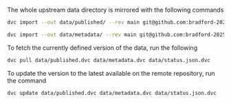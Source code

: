 The whole upstream data directory is mirrored with the following commands

```sh
dvc import --out data/published/ --rev main git@github.com:bradford-2025/open-data-pipelines data/processed/

dvc import --out data/metadata/ --rev main git@github.com:bradford-2025/open-data-pipelines data/metadata/processed/
```

To fetch the currently defined version of the data, run the following

```sh
dvc pull data/published.dvc data/metadata.dvc data/status.json.dvc
```

To update the version to the latest available on the remote repository, run the command

```sh
dvc update data/published.dvc data/metadata.dvc data/status.json.dvc
```

